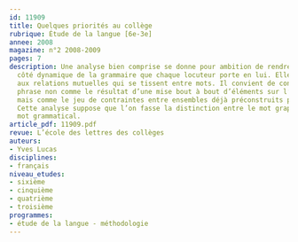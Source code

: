 ```yaml
---
id: 11909
title: Quelques priorités au collège
rubrique: Étude de la langue [6e-3e]
annee: 2008
magazine: n°2 2008-2009
pages: 7
description: Une analyse bien comprise se donne pour ambition de rendre sensible le
  côté dynamique de la grammaire que chaque locuteur porte en lui. Elle est attentive
  aux relations mutuelles qui se tissent entre mots. Il convient de considérer la
  phrase non comme le résultat d’une mise bout à bout d’éléments sur l’axe du texte,
  mais comme le jeu de contraintes entre ensembles déjà préconstruits par la grammaire.
  Cette analyse suppose que l’on fasse la distinction entre le mot graphique et le
  mot grammatical.
article_pdf: 11909.pdf
revue: L’école des lettres des collèges
auteurs:
- Yves Lucas
disciplines:
- français
niveau_etudes:
- sixième
- cinquième
- quatrième
- troisième
programmes:
- étude de la langue - méthodologie
---
```

